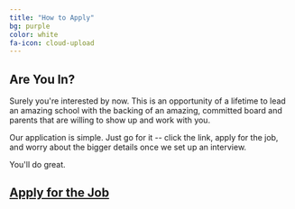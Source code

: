 ```yaml
---
title: "How to Apply"
bg: purple
color: white
fa-icon: cloud-upload
---
```


## Are You In?

Surely you're interested by now. This is an opportunity of a lifetime to lead an amazing school with the backing of an amazing, committed board and parents that are willing to show up and work with you.

Our application is simple. Just go for it -- click the link, apply for the job, and worry about the bigger details once we set up an interview.

You'll do great.

## [Apply for the Job]()
